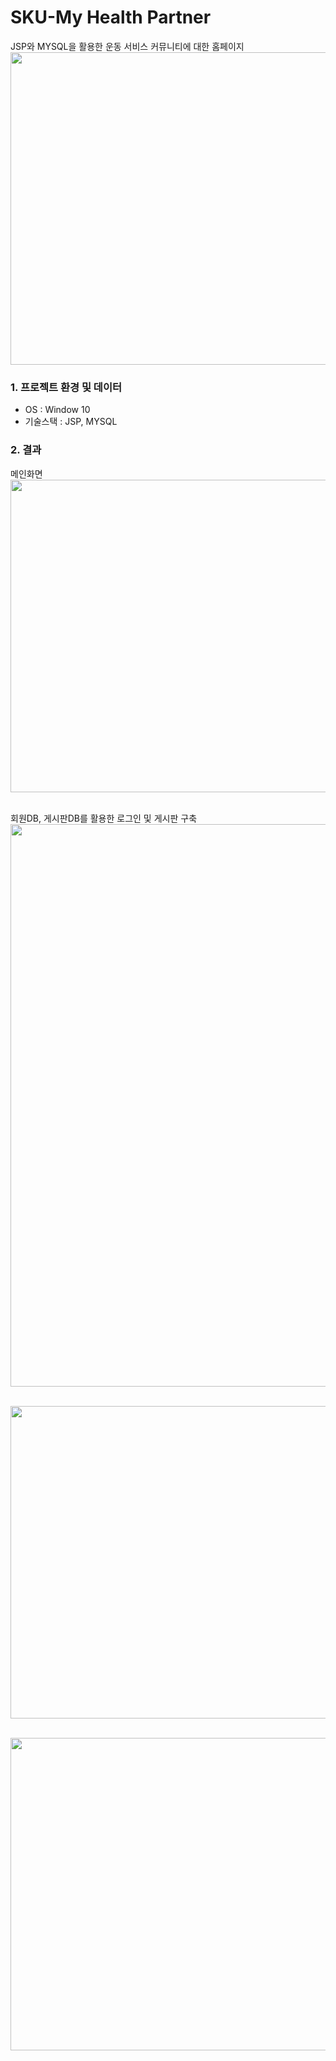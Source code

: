# SKU-My Health Partner
JSP와 MYSQL을 활용한 운동 서비스 커뮤니티에 대한 홈페이지
<img width="900" height="500" src="https://user-images.githubusercontent.com/71426985/166109069-05c20014-1330-4502-bcaa-6d900731f28e.png">
<h3>1. 프로젝트 환경 및 데이터</h3>
<ul>
  <li>OS : Window 10</li>
  <li>기술스택 : JSP, MYSQL</li>
</ul>
<h3>2. 결과</h3>
메인화면
<img width="900" height="500" src="https://user-images.githubusercontent.com/71426985/166109126-70a4996f-f5bc-47ad-8761-6c4c9fd5d0d2.png"><br><br>

회원DB, 게시판DB를 활용한 로그인 및 게시판 구축
<img width="900" src="https://user-images.githubusercontent.com/71426985/166109181-434ce20b-936b-4fe1-90ef-720bee5cec06.png"><br><br>

<img width="900" height="500" src="https://user-images.githubusercontent.com/71426985/166109201-9376c058-920c-48d7-acc9-f56c34948f22.png"><br><br>

<img width="900" height="500" src="https://user-images.githubusercontent.com/71426985/166109218-dc1c9ee7-12cf-47e5-8233-bcd860a24261.png">

